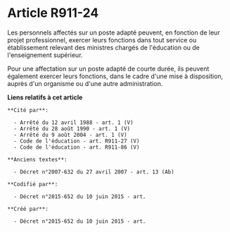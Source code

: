 # Article R911-24

Les personnels affectés sur un poste adapté peuvent, en fonction de leur projet professionnel, exercer leurs fonctions dans
tout service ou établissement relevant des ministres chargés de l'éducation ou de l'enseignement supérieur.

Pour une affectation sur un poste adapté de courte durée, ils peuvent également exercer leurs fonctions, dans le cadre d'une
mise à disposition, auprès d'un organisme ou d'une autre administration.

**Liens relatifs à cet article**

	**Cité par**:

	  - Arrêté du 12 avril 1988 - art. 1 (V)
	  - Arrêté du 28 août 1990 - art. 1 (V)
	  - Arrêté du 9 août 2004 - art. 1 (V)
	  - Code de l'éducation - art. R911-27 (V)
	  - Code de l'éducation - art. R911-86 (V)

	**Anciens textes**:

	  - Décret n°2007-632 du 27 avril 2007 - art. 13 (Ab)

	**Codifié par**:

	  - Décret n°2015-652 du 10 juin 2015 - art.

	**Créé par**:

	  - Décret n°2015-652 du 10 juin 2015 - art.
